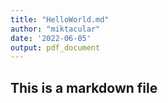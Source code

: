```yaml
---
title: "HelloWorld.md"
author: "miktacular"
date: '2022-06-05'
output: pdf_document
---
```


## This is a markdown file
